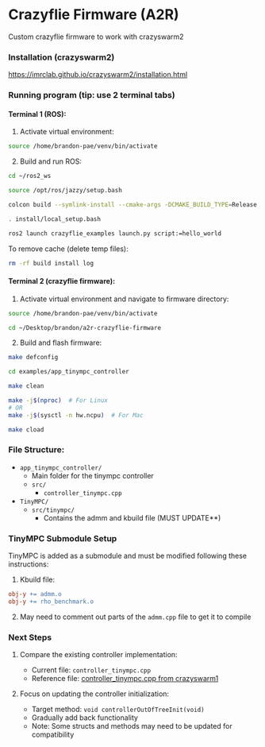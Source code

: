 # Crazyflie Firmware (A2R)

Custom crazyflie firmware to work with crazyswarm2

### Installation (crazyswarm2)
https://imrclab.github.io/crazyswarm2/installation.html

### Running program (tip: use 2 terminal tabs)

#### Terminal 1 (ROS):

1. Activate virtual environment:
```bash
source /home/brandon-pae/venv/bin/activate
```

2. Build and run ROS:
```bash
cd ~/ros2_ws

source /opt/ros/jazzy/setup.bash

colcon build --symlink-install --cmake-args -DCMAKE_BUILD_TYPE=Release

. install/local_setup.bash

ros2 launch crazyflie_examples launch.py script:=hello_world
```

To remove cache (delete temp files):
```bash
rm -rf build install log
```

#### Terminal 2 (crazyflie firmware):

1. Activate virtual environment and navigate to firmware directory:
```bash
source /home/brandon-pae/venv/bin/activate

cd ~/Desktop/brandon/a2r-crazyflie-firmware
```

2. Build and flash firmware:
```bash
make defconfig

cd examples/app_tinympc_controller

make clean

make -j$(nproc)  # For Linux
# OR
make -j$(sysctl -n hw.ncpu)  # For Mac

make cload
```

### File Structure:

- `app_tinympc_controller/`
  - Main folder for the tinympc controller
  - `src/`
    - `controller_tinympc.cpp`
- `TinyMPC/`
  - `src/tinympc/`
    - Contains the admm and kbuild file (MUST UPDATE**)

### TinyMPC Submodule Setup

TinyMPC is added as a submodule and must be modified following these instructions:

1. Kbuild file:
```makefile
obj-y += admm.o
obj-y += rho_benchmark.o
```

2. May need to comment out parts of the `admm.cpp` file to get it to compile

### Next Steps

1. Compare the existing controller implementation:
   - Current file: `controller_tinympc.cpp`
   - Reference file: [controller_tinympc.cpp from crazyswarm1](https://github.com/ishaanamahajan/tinympc-crazyflie-firmware/blob/main/examples/controller_tinympc_eigen_task/src/controller_tinympc.cpp)

2. Focus on updating the controller initialization:
   - Target method: `void controllerOutOfTreeInit(void)`
   - Gradually add back functionality
   - Note: Some structs and methods may need to be updated for compatibility